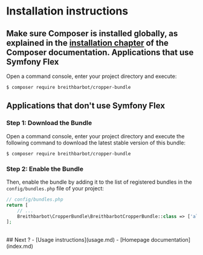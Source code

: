 Installation instructions
=========================
Make sure Composer is installed globally, as explained in the
[installation chapter](https://getcomposer.org/doc/00-intro.md)
of the Composer documentation.
Applications that use Symfony Flex
----------------------------------
Open a command console, enter your project directory and execute:
```console
$ composer require breithbarbot/cropper-bundle
```
Applications that don't use Symfony Flex
----------------------------------------
### Step 1: Download the Bundle
Open a command console, enter your project directory and execute the
following command to download the latest stable version of this bundle:
```console
$ composer require breithbarbot/cropper-bundle
```
### Step 2: Enable the Bundle
Then, enable the bundle by adding it to the list of registered bundles
in the `config/bundles.php` file of your project:
```php
// config/bundles.php
return [
    // ...
    Breithbarbot\CropperBundle\BreithbarbotCropperBundle::class => ['all' => true],
];
```
<br>
## Next ?
- [Usage instructions](usage.md)
- [Homepage documentation](index.md)
